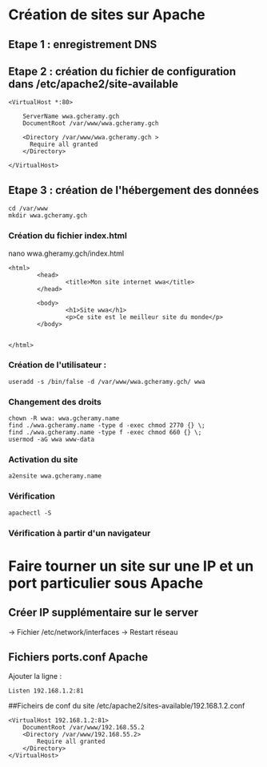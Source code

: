 # Création de sites sur Apache

## Etape 1 : enregistrement DNS


## Etape 2 : création du fichier de configuration dans /etc/apache2/site-available 

```
<VirtualHost *:80>

    ServerName wwa.gcheramy.gch
    DocumentRoot /var/www/wwa.gcheramy.gch

    <Directory /var/www/wwa.gcheramy.gch >
      Require all granted
    </Directory>

</VirtualHost>
```

## Etape 3 : création de l'hébergement des données 

```
cd /var/www
mkdir wwa.gcheramy.gch
```

### Création du fichier index.html 

nano wwa.gheramy.gch/index.html

```
<html>
        <head>
                <title>Mon site internet wwa</title>
        </head>

        <body>
                <h1>Site wwa</h1>
                <p>Ce site est le meilleur site du monde</p>
        </body>


</html>
```

### Création de l'utilisateur :
```
useradd -s /bin/false -d /var/www/wwa.gcheramy.gch/ wwa
```

### Changement des droits
```
chown -R wwa: wwa.gcheramy.name 
find ./wwa.gcheramy.name -type d -exec chmod 2770 {} \;
find ./wwa.gcheramy.name -type f -exec chmod 660 {} \;
usermod -aG wwa www-data
```

### Activation du site
```
a2ensite wwa.gcheramy.name
```

### Vérification 
```
apachectl -S
```

### Vérification à partir d'un navigateur

# Faire tourner un site sur une IP et un port particulier sous Apache

## Créer IP supplémentaire sur le server 
-> Fichier /etc/network/interfaces
-> Restart réseau

## Fichiers ports.conf Apache

Ajouter la ligne : 
```
Listen 192.168.1.2:81
```

##Ficheirs de conf du site
/etc/apache2/sites-available/192.168.1.2.conf
```
<VirtualHost 192.168.1.2:81>
    DocumentRoot /var/www/192.168.55.2
    <Directory /var/www/192.168.55.2>
        Require all granted
    </Directory>
</VirtualHost>
```
